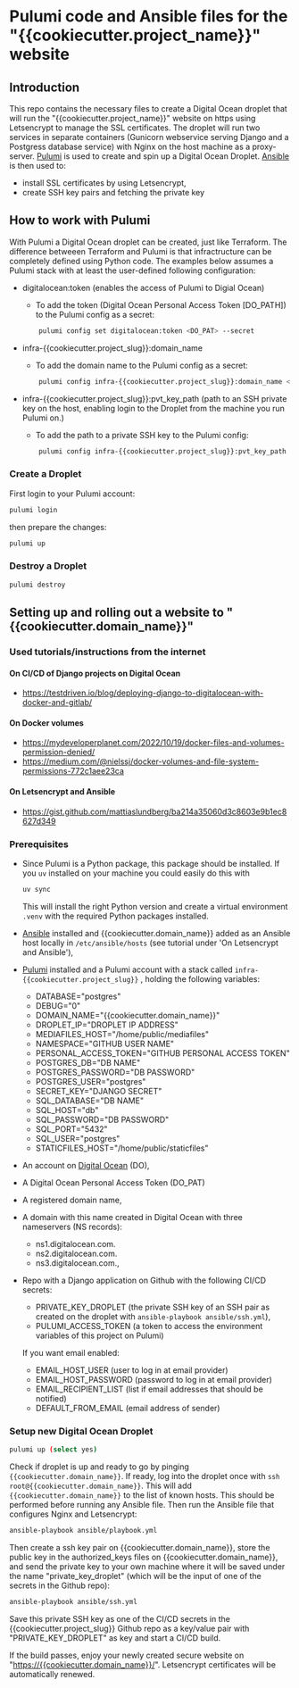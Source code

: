 # Pulumi code and Ansible files for the "{{cookiecutter.project_name}}" website

## Introduction

This repo contains the necessary files to create a Digital Ocean droplet that will run the "{{cookiecutter.project_name}}" website on https using Letsencrypt to manage the SSL certificates. The droplet will run two services in separate containers (Gunicorn webservice serving Django and a Postgress database service) with Nginx on the host machine as a proxy-server.
[Pulumi](https://www.pulumi.com/) is used to create and spin up a Digital Ocean Droplet. [Ansible](https://ansible.readthedocs.io/) is then used to:

- install SSL certificates by using Letsencrypt,
- create SSH key pairs and fetching the private key

## How to work with Pulumi

With Pulumi a Digital Ocean droplet can be created, just like Terraform. The difference betweeen Terraform  and Pulumi is that infractructure can be completely defined using Python code. The examples below assumes a Pulumi stack with at least the user-defined following configuration:

- digitalocean:token (enables the access of Pulumi to Digial Ocean)
  - To add the token (Digital Ocean Personal Access Token [DO_PATH]) to the Pulumi config as a secret:

  ```bash
      pulumi config set digitalocean:token <DO_PAT> --secret
  ```

- infra-{{cookiecutter.project_slug}}:domain_name
  - To add the domain name to the Pulumi config as a secret:

  ```bash
      pulumi config infra-{{cookiecutter.project_slug}}:domain_name <SSH_KEY_NAME>
  ```

- infra-{{cookiecutter.project_slug}}:pvt_key_path (path to an SSH private key on the host, enabling login to the Droplet from the machine you run Pulumi on.)
  - To add the path to a private SSH key to the Pulumi config:

  ```bash
      pulumi config infra-{{cookiecutter.project_slug}}:pvt_key_path <SSH_KEY_PATH>
  ```

### Create a Droplet

First login to your Pulumi account:

```bash
pulumi login
```

then prepare the changes:

```bash
pulumi up
```

### Destroy a Droplet

```bash
pulumi destroy
```

## Setting up and rolling out a website to "{{cookiecutter.domain_name}}"

### Used tutorials/instructions from the internet

#### On CI/CD of Django projects on Digital Ocean

- <https://testdriven.io/blog/deploying-django-to-digitalocean-with-docker-and-gitlab/>

#### On Docker volumes

- <https://mydeveloperplanet.com/2022/10/19/docker-files-and-volumes-permission-denied/>
- <https://medium.com/@nielssj/docker-volumes-and-file-system-permissions-772c1aee23ca>

#### On Letsencrypt and Ansible

- <https://gist.github.com/mattiaslundberg/ba214a35060d3c8603e9b1ec8627d349>

### Prerequisites

- Since Pulumi is a Python package, this package should be installed. If you `uv` installed on your machine you could easily do this with

  ```bash
  uv sync
  ```

  This will install the right Python version and create a virtual environment `.venv` with the required Python packages installed.

- [Ansible](https://ansible.readthedocs.io/) installed and {{cookiecutter.domain_name}} added as an Ansible host locally in `/etc/ansible/hosts` (see tutorial under 'On Letsencrypt and Ansible'),
- [Pulumi](https://www.pulumi.com/) installed and a Pulumi account with a stack called `infra-{{cookiecutter.project_slug}}` , holding the following variables:
  - DATABASE="postgres"
  - DEBUG="0"
  - DOMAIN_NAME="{{cookiecutter.domain_name}}"
  - DROPLET_IP="DROPLET IP ADDRESS"
  - MEDIAFILES_HOST="/home/public/mediafiles"
  - NAMESPACE="GITHUB USER NAME"
  - PERSONAL_ACCESS_TOKEN="GITHUB PERSONAL ACCESS TOKEN"
  - POSTGRES_DB="DB NAME"
  - POSTGRES_PASSWORD="DB PASSWORD"
  - POSTGRES_USER="postgres"
  - SECRET_KEY="DJANGO SECRET"
  - SQL_DATABASE="DB NAME"
  - SQL_HOST="db"
  - SQL_PASSWORD="DB PASSWORD"
  - SQL_PORT="5432"
  - SQL_USER="postgres"
  - STATICFILES_HOST="/home/public/staticfiles"
- An account on [Digital Ocean](<https://www.digitalocean.com/>) (DO),
- A Digital Ocean Personal Access Token (DO_PAT)
- A registered domain name,
- A domain with this name created in Digital Ocean with three nameservers (NS records):
  - ns1.digitalocean.com.
  - ns2.digitalocean.com.
  - ns3.digitalocean.com.,

- Repo with a Django application on Github with the following CI/CD secrets:
  - PRIVATE_KEY_DROPLET (the private SSH key of an SSH pair as created on the droplet with `ansible-playbook ansible/ssh.yml`),
  - PULUMI_ACCESS_TOKEN (a token to access the environment variables of this project on Pulumi)

  If you want email enabled:
  - EMAIL_HOST_USER (user to log in at email provider)
  - EMAIL_HOST_PASSWORD (password to log in at email provider)
  - EMAIL_RECIPIENT_LIST (list if email addresses that should be notified)
  - DEFAULT_FROM_EMAIL (email address of sender)

### Setup new Digital Ocean Droplet

```bash
pulumi up (select yes)
```

Check if droplet is up and ready to go by pinging `{{cookiecutter.domain_name}}`. If ready, log into the droplet once with `ssh root@{{cookiecutter.domain_name}}`. This will add `{{cookiecutter.domain_name}}` to the list of known hosts. This should be performed before running any Ansible file. Then run the Ansible file that configures Nginx and Letsencrypt:

```bash
ansible-playbook ansible/playbook.yml
```

Then create a ssh key pair on {{cookiecutter.domain_name}}, store the public key in the authorized_keys files on {{cookiecutter.domain_name}}, and send the private key to your own machine where it will be saved under the name "private_key_droplet" (which will be the input of one of the secrets in the Github repo):

```bash
ansible-playbook ansible/ssh.yml
```

Save this private SSH key as one of the CI/CD secrets in the {{cookiecutter.project_slug}} Github repo as a key/value pair with "PRIVATE_KEY_DROPLET" as key and start a CI/CD build.

If the build passes, enjoy your newly created secure website on "<https://{{cookiecutter.domain_name}}/>". Letsencrypt certificates will be automatically renewed.
